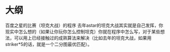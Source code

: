 
# 大纲

百度之星的比赛（坦克大战）的程序
去年astar的坦克大战其实就是自己发挥，你现实中怎么想的（如果让你玩你怎么控制坦克）你就在程序中怎么写，对于某些想法，可以用上已经接触过的成熟算法来解决（比如去年的坦克大战，如果用striker*5的话，就是一个二分图最优匹配）。
